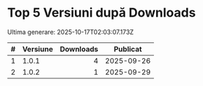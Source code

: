 # Top 5 Versiuni după Downloads

Ultima generare: 2025-10-17T02:03:07.173Z

| # | Versiune | Downloads | Publicat |
| - | - | -: | - |
| 1 | 1.0.1 | 4 | 2025-09-26 |
| 2 | 1.0.2 | 1 | 2025-09-29 |
